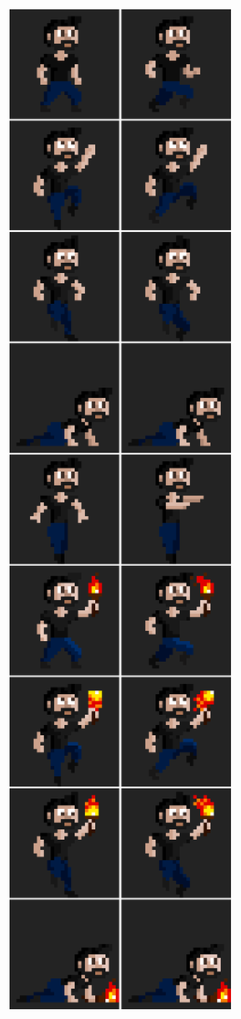 
<div class="container">
  <div class="row">
    <img src="idle.gif">
    <img src="walking.gif">
    <img src="jumping.gif">
    <img src="jumping-foward.gif">
    <img src="falling.gif">
    <img src="falling-foward.gif">
    <img src="crouch.gif">
    <img src="crawling.gif">
    <img src="floating.gif">
    <img src="swimming.gif">
  </div>
  <div class="row">
    <img src="idle-torch.gif">
    <img src="walking-torch.gif">
    <img src="jumping-torch.gif">
    <img src="jumping-foward-torch.gif">
    <img src="falling-torch.gif">
    <img src="falling-foward-torch.gif">
    <img src="crouch-torch.gif">
    <img src="crawling-torch.gif">
  </div>
</div>	
